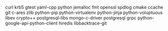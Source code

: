 curl
krb5
gtest
yaml-cpp
python
jemalloc
fmt
openssl
spdlog
cmake
ccache
git
c-ares
zlib
python-pip
python-virtualenv
python-jinja
python-voluptuous
libev
crypto++
postgresql-libs
mongo-c-driver
postgresql
grpc
python-google-api-python-client
hiredis
libbacktrace-git
